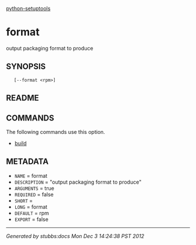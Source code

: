 [python-setuptools](../../index.html)

# format

output packaging format to produce

## SYNOPSIS

       [--format <rpm>]

## README



## COMMANDS

The following commands use this option.

* [build](../../commands/build/index.html)

## METADATA

* `NAME` = format
* `DESCRIPTION` = "output packaging format to produce"
* `ARGUMENTS` = true
* `REQUIRED` = false
* `SHORT` = 
* `LONG` = format
* `DEFAULT` = rpm
* `EXPORT` = false

----

*Generated by stubbs:docs Mon Dec  3 14:24:38 PST 2012*

